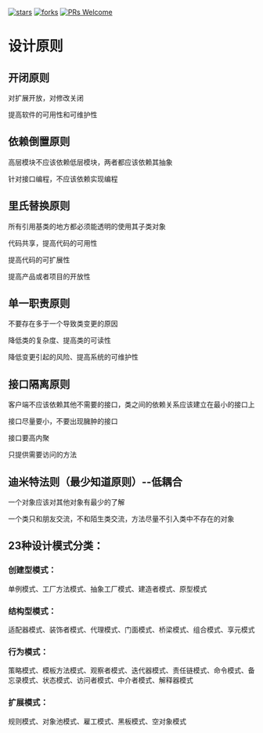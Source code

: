 <p>
  <a href="https://github.com/doocs/coding-interview/stargazers"><img src="https://img.shields.io/github/stars/doocs/coding-interview.svg" alt="stars"></a>
  <a href="https://github.com/doocs/coding-interview/network/members"><img src="https://img.shields.io/github/forks/doocs/coding-interview.svg" alt="forks"></a>
  <a href="http://makeapullrequest.com"><img src="https://img.shields.io/badge/PRs-Welcome-brightgreen.svg" alt="PRs Welcome"></a>
</p>

# 设计原则

## 开闭原则

对扩展开放，对修改关闭

提高软件的可用性和可维护性

## 依赖倒置原则

高层模块不应该依赖低层模块，两者都应该依赖其抽象

针对接口编程，不应该依赖实现编程

## 里氏替换原则

所有引用基类的地方都必须能透明的使用其子类对象

代码共享，提高代码的可用性

提高代码的可扩展性

提高产品或者项目的开放性

## 单一职责原则

不要存在多于一个导致类变更的原因

降低类的复杂度、提高类的可读性

降低变更引起的风险、提高系统的可维护性

## 接口隔离原则

客户端不应该依赖其他不需要的接口，类之间的依赖关系应该建立在最小的接口上

接口尽量要小，不要出现臃肿的接口

接口要高内聚

只提供需要访问的方法

## 迪米特法则（最少知道原则）--低耦合

一个对象应该对其他对象有最少的了解

一个类只和朋友交流，不和陌生类交流，方法尽量不引入类中不存在的对象

## 23种设计模式分类：

### 创建型模式：

单例模式、工厂方法模式、抽象工厂模式、建造者模式、原型模式

### 结构型模式：

适配器模式、装饰者模式、代理模式、门面模式、桥梁模式、组合模式、享元模式

### 行为模式：

策略模式、模板方法模式、观察者模式、迭代器模式、责任链模式、命令模式、备忘录模式、状态模式、访问者模式、中介者模式、解释器模式

### 扩展模式：

规则模式、对象池模式、雇工模式、黑板模式、空对象模式